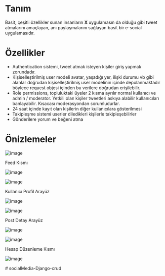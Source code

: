 # Tanım
Basit, çeşitli özellikler sunan insanların **X** uygulamasın da olduğu gibi tweet atmalarını amaçlayan, anı paylaşmalarını sağlayan basit bir e-social uygulamasıdır. 

# Özellikler
+ Authentication sistemi, tweet atmak isteyen kişiler giriş yapmak zorundadır.
+ Kişiselleştirilmiş user modeli avatar, yaşadığı yer, ilişki durumu vb gibi alanlar doğrudan kişiselleştirilmiş user modelinin içinde depolanmaktadır böylece request objesi içinden bu verilere doğrudan erişilebilir.
+ Role permissions, topluluktaki üyeler 2 kısma ayrılır normal kullanıcı ve admin / moderator. Yetkili olan kişiler tweetleri askıya alabilir kullanıcıları banlayabilir. Kısacası moderasyondan sorumludurlar.
+ 24 saat içinde kayıt olan kişilerin diğer kullanıcılara gösterilmesi
+ Takipleşme sistemi userler diledikleri kişilerle takipleşebilirler
+ Gönderilere yorum ve beğeni atma

# Önizlemeler
![image](https://github.com/AysKrimn/django-tweet-application/assets/83617943/0ec79b6e-fa4e-40dd-893b-f97ae4c6f1f1)


Feed Kısmı

![image](https://github.com/AysKrimn/django-tweet-application/assets/83617943/7b89c0ae-45ed-4987-a27a-d8ea848ddbd9)

![image](https://github.com/AysKrimn/django-tweet-application/assets/83617943/467e412e-cd62-44a0-b721-f527cfbf62cd)

Kullanıcı Profil Arayüz

![image](https://github.com/AysKrimn/django-tweet-application/assets/83617943/99c598f3-edb2-4421-9712-7386457abd7c)

![image](https://github.com/AysKrimn/django-tweet-application/assets/83617943/4e7bbdc0-59b0-4b63-8c6d-b43c8c5fcc3a)


Post Detay Arayüz

![image](https://github.com/AysKrimn/django-tweet-application/assets/83617943/b382851a-c8e6-40a0-9267-c4a9707204be)

![image](https://github.com/AysKrimn/django-tweet-application/assets/83617943/e7b7b745-f563-496f-ac0c-f0f9b8b7a03b)


Hesap Düzenleme Kısmı

![image](https://github.com/AysKrimn/django-tweet-application/assets/83617943/1f74e2b4-e44e-4734-860a-d1a3edf5573a)




#   s o c i a l M e d i a - D j a n g o - c r u d  
 